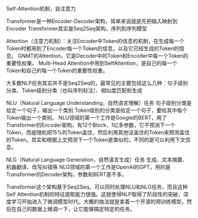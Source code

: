 Self-Attention机制，自注意力

Transformer是一种Encoder-Decoder架构，简单来说就是先把输入映射到Encoder
Transformer其实是Seq2Seq架构，序列到序列模型

Attention（注意力机制）：关注Encoder中Token的信息的机制，在生成每一个Token时都用到了Encoder每一个Token的信息，以及它已经生成的Token的信息。
GNMT的Attention，它是Decoder中的Token和Encoder中每一个Token的重要性权重。
Multi-Head Attention中用到SelfAttention，是自己的每一个Token和自己的每一个Token的重要性权重。

大多数NLP任务其实并不是Seq2Seq的，最常见的主要包括这么几种：句子级别分类、Token级别分类（也叫序列标注）、相似度匹配和生成

NLU（Natural Language Understanding，自然语言理解）任务
    句子级别分类是给定一个句子，输出一个类别
    Token级别的分类是给定一个句子，要给其中每个Token输出一个类别。
    NLU领域的第一个工作是Google的BERT，用了Transformer的Encoder架构，有12个Block，1亿多参数，它不预测下一个Token，而是随机把15%的Token盖住，然后利用其他没盖住的Token来预测盖住的Token。其实和根据上文预测下一个Token是类似的，不同的是可以利用下文信息。
    
NLG（Natural Language Generation，自然语言生成）任务
    生成、文本摘要、机器翻译、改写纠错等
    NLG领域的第一个工作是OpenAI的GPT，用的是Transformer的Decoder架构，参数和BERT差不多。

Transformer这个架构基于Seq2Seq，可以同时处理NLU和NLG任务，而且这种Self Attention机制的特征提取能力很强。这就使得NLP取得了阶段性的突破，深度学习开始进入了微调模型时代。大概的做法就是拿着一个开源的预训练模型，然后在自己的数据上微调一下，让它能够搞定特定的任务。


